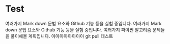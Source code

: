 # Test
여러가지 Mark down 문법 요소와 Github 기능 등을 실험 중입니다.
여러가지 Mark down 문법 요소와 Github 기능 등을 실험 중입니다. 
여러가지 파이썬 알고리즘 문제들을 풀이해볼 계획입니다.
아아아아아아아아 git pull 테스트 
